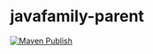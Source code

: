 # javafamily-parent

[![Maven Publish](https://github.com/JavaFamilyClub/javafamily-parent/actions/workflows/maven-publish.yml/badge.svg?branch=main)](https://github.com/JavaFamilyClub/javafamily-parent/actions/workflows/maven-publish.yml)
